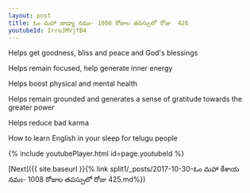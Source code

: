 ```yaml
---
layout: post
title: ఓం మహా జాఢ్యా నమః- 1008 రోజుల తపస్సులో రోజు  426
youtubeId: IrroJMVjfB4
---
```

 
 
Helps get goodness, bliss and peace and God's blessings
 
Helps remain focused, help generate inner energy 
 
Helps boost physical and mental health 
 
Helps remain grounded and generates a sense of gratitude towards the greater power 
 
Helps reduce bad karma
 
How to learn English in your sleep for telugu people
 
 
 
 


{% include youtubePlayer.html id=page.youtubeId %}
 
[Next]({{ site.baseurl }}{% link split1/_posts/2017-10-30-ఓం మహా కేశాయ నమః- 1008 రోజుల తపస్సులో రోజు  425.md%})
 
